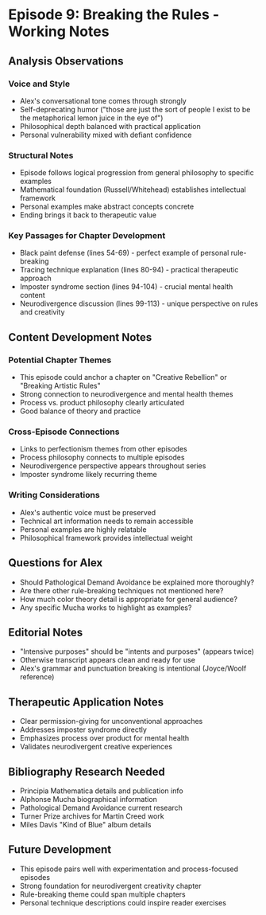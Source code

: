 # Episode 9: Breaking the Rules - Working Notes

## Analysis Observations

### Voice and Style
- Alex's conversational tone comes through strongly
- Self-deprecating humor ("those are just the sort of people I exist to be the metaphorical lemon juice in the eye of")
- Philosophical depth balanced with practical application
- Personal vulnerability mixed with defiant confidence

### Structural Notes
- Episode follows logical progression from general philosophy to specific examples
- Mathematical foundation (Russell/Whitehead) establishes intellectual framework
- Personal examples make abstract concepts concrete
- Ending brings it back to therapeutic value

### Key Passages for Chapter Development
- Black paint defense (lines 54-69) - perfect example of personal rule-breaking
- Tracing technique explanation (lines 80-94) - practical therapeutic approach
- Imposter syndrome section (lines 94-104) - crucial mental health content
- Neurodivergence discussion (lines 99-113) - unique perspective on rules and creativity

## Content Development Notes

### Potential Chapter Themes
- This episode could anchor a chapter on "Creative Rebellion" or "Breaking Artistic Rules"
- Strong connection to neurodivergence and mental health themes
- Process vs. product philosophy clearly articulated
- Good balance of theory and practice

### Cross-Episode Connections
- Links to perfectionism themes from other episodes
- Process philosophy connects to multiple episodes
- Neurodivergence perspective appears throughout series
- Imposter syndrome likely recurring theme

### Writing Considerations
- Alex's authentic voice must be preserved
- Technical art information needs to remain accessible
- Personal examples are highly relatable
- Philosophical framework provides intellectual weight

## Questions for Alex
- Should Pathological Demand Avoidance be explained more thoroughly?
- Are there other rule-breaking techniques not mentioned here?
- How much color theory detail is appropriate for general audience?
- Any specific Mucha works to highlight as examples?

## Editorial Notes
- "Intensive purposes" should be "intents and purposes" (appears twice)
- Otherwise transcript appears clean and ready for use
- Alex's grammar and punctuation breaking is intentional (Joyce/Woolf reference)

## Therapeutic Application Notes
- Clear permission-giving for unconventional approaches
- Addresses imposter syndrome directly
- Emphasizes process over product for mental health
- Validates neurodivergent creative experiences

## Bibliography Research Needed
- Principia Mathematica details and publication info
- Alphonse Mucha biographical information
- Pathological Demand Avoidance current research
- Turner Prize archives for Martin Creed work
- Miles Davis "Kind of Blue" album details

## Future Development
- This episode pairs well with experimentation and process-focused episodes
- Strong foundation for neurodivergent creativity chapter
- Rule-breaking theme could span multiple chapters
- Personal technique descriptions could inspire reader exercises
